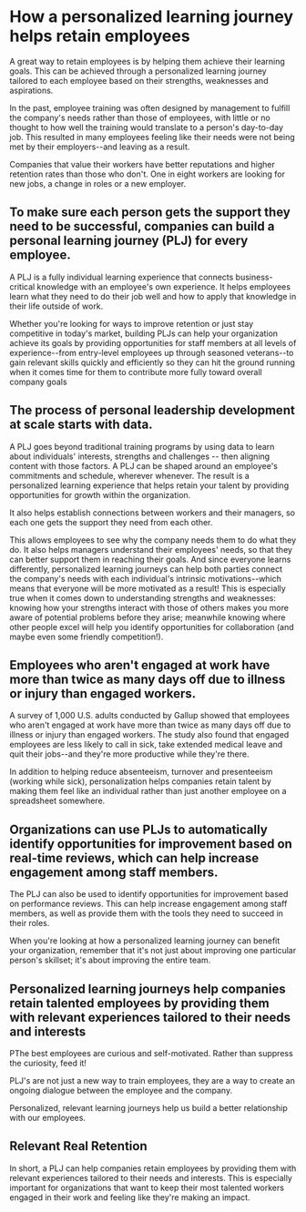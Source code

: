 # How a personalized learning journey helps retain employees

A great way to retain employees is by helping them achieve their learning goals\. This can be achieved through a personalized learning journey tailored to each employee based on their strengths, weaknesses and aspirations\.

In the past, employee training was often designed by management to fulfill the company's needs rather than those of employees, with little or no thought to how well the training would translate to a person's day\-to\-day job\. This resulted in many employees feeling like their needs were not being met by their employers\-\-and leaving as a result\.

Companies that value their workers have better reputations and higher retention rates than those who don't\. One in eight workers are looking for new jobs, a change in roles or a new employer\.

## To make sure each person gets the support they need to be successful, companies can build a personal learning journey \(PLJ\) for every employee\.

A PLJ is a fully individual learning experience that connects business\-critical knowledge with an employee's own experience\. It helps employees learn what they need to do their job well and how to apply that knowledge in their life outside of work\.

Whether you're looking for ways to improve retention or just stay competitive in today's market, building PLJs can help your organization achieve its goals by providing opportunities for staff members at all levels of experience\-\-from entry\-level employees up through seasoned veterans\-\-to gain relevant skills quickly and efficiently so they can hit the ground running when it comes time for them to contribute more fully toward overall company goals

## The process of personal leadership development at scale starts with data\.

A PLJ goes beyond traditional training programs by using data to learn about individuals' interests, strengths and challenges \-\- then aligning content with those factors\. A PLJ can be shaped around an employee's commitments and schedule, wherever whenever\. The result is a personalized learning experience that helps retain your talent by providing opportunities for growth within the organization\.

It also helps establish connections between workers and their managers, so each one gets the support they need from each other\.

This allows employees to see why the company needs them to do what they do\. It also helps managers understand their employees' needs, so that they can better support them in reaching their goals\. And since everyone learns differently, personalized learning journeys can help both parties connect the company's needs with each individual's intrinsic motivations\-\-which means that everyone will be more motivated as a result\! This is especially true when it comes down to understanding strengths and weaknesses: knowing how your strengths interact with those of others makes you more aware of potential problems before they arise; meanwhile knowing where other people excel will help you identify opportunities for collaboration \(and maybe even some friendly competition\!\)\.

## Employees who aren't engaged at work have more than twice as many days off due to illness or injury than engaged workers\.

A survey of 1,000 U\.S\. adults conducted by Gallup showed that employees who aren't engaged at work have more than twice as many days off due to illness or injury than engaged workers\. The study also found that engaged employees are less likely to call in sick, take extended medical leave and quit their jobs\-\-and they're more productive while they're there\.

In addition to helping reduce absenteeism, turnover and presenteeism \(working while sick\), personalization helps companies retain talent by making them feel like an individual rather than just another employee on a spreadsheet somewhere\.

## Organizations can use PLJs to automatically identify opportunities for improvement based on real\-time reviews, which can help increase engagement among staff members\.

The PLJ can also be used to identify opportunities for improvement based on performance reviews\. This can help increase engagement among staff members, as well as provide them with the tools they need to succeed in their roles\.

When you're looking at how a personalized learning journey can benefit your organization, remember that it's not just about improving one particular person's skillset; it's about improving the entire team\.

## Personalized learning journeys help companies retain talented employees by providing them with relevant experiences tailored to their needs and interests

PThe best employees are curious and self\-motivated\. Rather than suppress the curiosity, feed it\!

PLJ's are not just a new way to train employees, they are a way to create an ongoing dialogue between the employee and the company\.

Personalized, relevant learning journeys help us build a better relationship with our employees\.

## Relevant Real Retention

In short, a PLJ can help companies retain employees by providing them with relevant experiences tailored to their needs and interests\. This is especially important for organizations that want to keep their most talented workers engaged in their work and feeling like they're making an impact\.